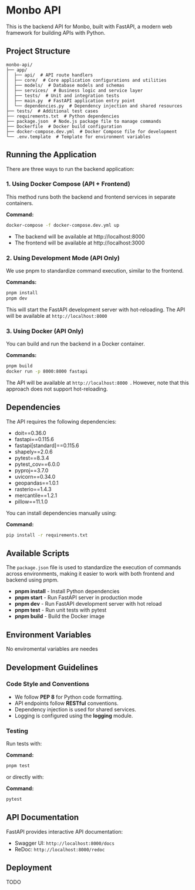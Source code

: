 # Monbo API 

This is the backend API for Monbo, built with FastAPI, a modern web framework for building APIs with Python.

## Project Structure 

```
monbo-api/
├── app/
│  ├── api/  # API route handlers
│  ├── core/  # Core application configurations and utilities
│  ├── models/  # Database models and schemas
│  ├── services/  # Business logic and service layer
│  ├── tests/  # Unit and integration tests
│  ├── main.py  # FastAPI application entry point
│  └── dependencies.py  # Dependency injection and shared resources
├── tests/  # Additional test cases
├── requirements.txt  # Python dependencies
├── package.json  # Node.js package file to manage commands
├── Dockerfile  # Docker build configuration
├── docker-compose.dev.yml  # Docker Compose file for development
└── .env.template  # Template for environment variables
```

## Running the Application

There are three ways to run the backend application:  

### 1. Using Docker Compose (API + Frontend)

This method runs both the backend and frontend services in separate containers.

**Command:**

```sh
docker-compose -f docker-compose.dev.yml up
```  

-   The backend will be available at http://localhost:8000
-   The frontend will be available at http://localhost:3000 

### 2. Using Development Mode (API Only)

We use pnpm to standardize command execution, similar to the frontend.

**Commands:**

``` sh
pnpm install
pnpm dev
```  

This will start the FastAPI development server with hot-reloading. The API will be available at `http://localhost:8000`  

### 3. Using Docker (API Only)

You can build and run the backend in a Docker container.  

**Commands:**

```sh
pnpm build
docker run -p 8000:8000 fastapi
```

The API will be available at `http://localhost:8000 `. However, note that this approach does not support hot-reloading. 

## Dependencies

The API requires the following dependencies:

-   doit==0.36.0
-   fastapi==0.115.6
-   fastapi[standard]==0.115.6
-   shapely==2.0.6
-   pytest==8.3.4
-   pytest_cov==6.0.0
-   pyproj==3.7.0
-   uvicorn==0.34.0
-   geopandas==1.0.1
-   rasterio==1.4.3
-   mercantile==1.2.1
-   pillow==11.1.0

You can install dependencies manually using:  

**Command:**

``` sh
pip install -r requirements.txt
``` 

## Available Scripts

The `package.json` file is used to standardize the execution of commands across environments, making it easier to work with both frontend and backend using pnpm.

-   **pnpm install** - Install Python dependencies
-   **pnpm start** - Run FastAPI server in production mode
-   **pnpm dev** - Run FastAPI development server with hot reload
-   **pnpm test** - Run unit tests with pytest
-   **pnpm build** - Build the Docker image
  
## Environment Variables

No enviromental variables are needes

## Development Guidelines

### Code Style and Conventions

- We follow **PEP 8** for Python code formatting.
- API endpoints follow **RESTful** conventions.
- Dependency injection is used for shared services.
- Logging is configured using the **logging** module.

### Testing

Run tests with:
 
**Command:**

```sh
pnpm test
```  

or directly with:

**Command:**

```sh
pytest
```
 
## API Documentation

FastAPI provides interactive API documentation:

- Swagger UI: `http://localhost:8000/docs`
- ReDoc: `http://localhost:8000/redoc` 

## Deployment

TODO
